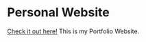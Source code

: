 
# Personal Website  
[Check it out here!]("https://pawankm21.github.io/personal-website/")
This is my Portfolio Website.
